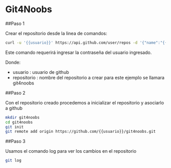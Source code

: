 Git4Noobs
=========

##Paso 1

Crear el repositorio desde la linea de comandos:

```sh
curl -u '{{usuario}}' https://api.github.com/user/repos -d '{"name":"{{repositorio}}"}'
```
Este comando requerirá ingresar la contraseña del usuario ingresado.

Donde:
 - usuario : usuario de github
 - repositorio : nombre del repositorio a crear para este ejemplo se llamara git4noobs

##Paso 2

Con el repositorio creado procedemos a inicializar el repositorio y asociarlo a github

```sh
mkdir git4noobs
cd git4noobs
git init
git remote add origin https://github.com/{{usuario}}/git4noobs.git
```

##Paso 3

Usamos el comando log para ver los cambios en el repositorio

```sh
git log
```
